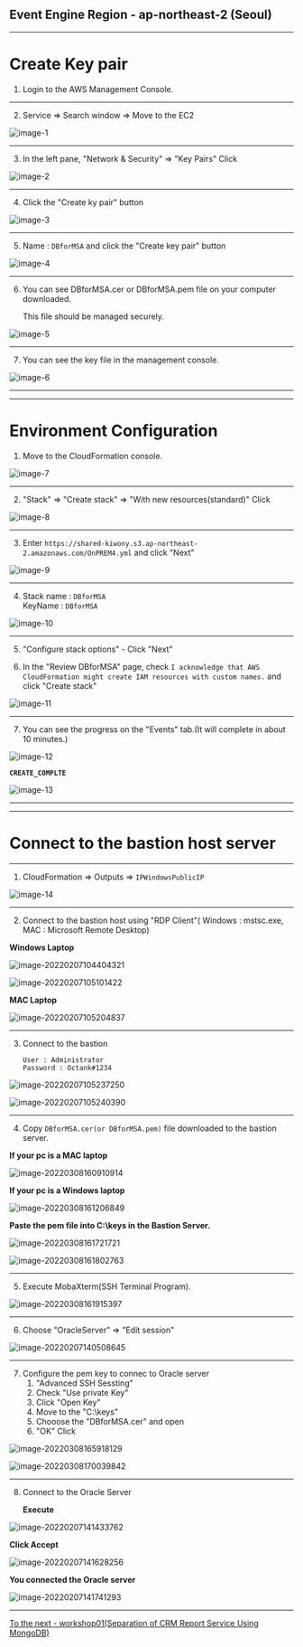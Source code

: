 ## Event Engine Region - ap-northeast-2 (Seoul)

---



# Create Key pair

1. Login to the AWS Management Console.

---

2. Service => Search window => Move to the EC2

![image-1](images/image-1.png)

---

3. In the left pane, "Network & Security" => "Key Pairs" Click

![image-2](images/image-2.png)

---

4. Click the "Create ky pair" button

![image-3](images/image-3.png)

---

5. Name : `DBforMSA` and click the "Create key pair" button

![image-4](images/image-4.png)

---

6. You can see DBforMSA.cer or DBforMSA.pem file on your computer downloaded.

   This file should be managed securely.

![image-5](images/image-5.png)

---

7. You can see the key file in the management console.

![image-6](images/image-6.png)



---

---

# Environment Configuration

1. Move to the CloudFormation console.

![image-7](images/image-7.png)

---

2. "Stack" => "Create stack" => "With new resources(standard)"  Click

![image-8](images/image-8.png)

---

3. Enter `https://shared-kiwony.s3.ap-northeast-2.amazonaws.com/OnPREM4.yml` and click "Next"

![image-9](images/image-9.png)

---

4. Stack name : `DBforMSA`   
   KeyName : `DBforMSA`

![image-10](images/image-10.png)

---

5. "Configure stack options" - Click "Next"

6. In the "Review DBforMSA" page, check `I acknowledge that AWS CloudFormation might create IAM resources with custom names.` and click "Create stack"

![image-11](images/image-11.png)

---

7. You can see the progress on the "Events" tab.(It will complete in about 10 minutes.)

![image-12](images/image-12.png)



**`CREATE_COMPLTE`**

![image-13](images/image-13.png)

---

---

# Connect to the bastion host server

---

1. CloudFormation => Outputs => `IPWindowsPublicIP`

![image-14](images/image-14.png)

---

2. Connect to the bastion host using "RDP Client"( Windows : mstsc.exe, MAC : Microsoft Remote Desktop)

**Windows Laptop**

![image-20220207104404321](images/image-20220207104404321.png)

![image-20220207105101422](images/image-20220207105101422.png)



**MAC Laptop**

![image-20220207105204837](images/image-20220207105204837.png)

---

3. Connect to the bastion 

   ```
   User : Administrator
   Password : Octank#1234
   ```

   

![image-20220207105237250](images/image-20220207105237250.png)



![image-20220207105240390](images/image-20220207105240390.png)

---

4. Copy `DBforMSA.cer(or DBforMSA.pem)` file downloaded to the bastion server.

**If your pc is a MAC laptop**

![image-20220308160910914](images/image-20220308160910914.png)



**If your pc is a Windows laptop**

![image-20220308161206849](images/image-20220308161206849.png)



**Paste the pem file into C:\keys in the Bastion Server.**



![image-20220308161721721](images/image-20220308161721721.png)

![image-20220308161802763](images/image-20220308161802763.png)

---

5. Execute MobaXterm(SSH Terminal Program).

![image-20220308161915397](images/image-20220308161915397.png)



---

6. Choose "OracleServer" =>  "Edit session"

![image-20220207140508645](images/image-20220207140508645.png)

---

7. Configure the pem key to connec to Oracle server
   1. "Advanced SSH Sessting"
   2. Check "Use private Key"
   3. Click "Open Key"
   4. Move to the "C:\keys"
   5. Chooose the "DBforMSA.cer" and open
   6. "OK" Click

![image-20220308165918129](images/image-20220308165918129.png)



![image-20220308170039842](images/image-20220308170039842.png)

---

8. Connect to the Oracle Server

   **Execute**

![image-20220207141433762](images/image-20220207141433762.png)

**Click Accept**

![image-20220207141628256](images/image-20220207141628256.png)



**You connected the Oracle server**

![image-20220207141741293](images/image-20220207141741293.png)



---

[To the next - workshop01(Separation of CRM Report Service Using MongoDB) ](../workshop01/workshop01.md) 

